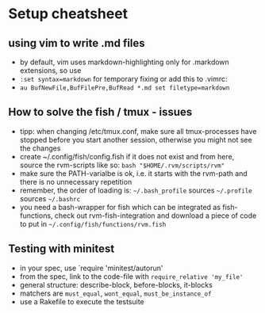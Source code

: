 # Setup cheatsheet

## using vim to write .md files
- by default, vim uses markdown-highlighting only for .markdown extensions, so use
- `:set syntax=markdown` for temporary fixing or add this to .vimrc:
- `au BufNewFile,BufFilePre,BufRead *.md set filetype=markdown`

## How to solve the fish / tmux - issues
- tipp: when changing /etc/tmux.conf, make sure all tmux-processes have stopped before you start another session, otherwise you might not see the changes
- create ~/.config/fish/config.fish if it does not exist and from here, source the rvm-scripts like so:
  `bash "$HOME/.rvm/scripts/rvm"`
- make sure the PATH-varialbe is ok, i.e. it starts with the rvm-path and there is no unnecessary repetition
- remember, the order of loading is: `~/.bash_profile` sources `~/.profile` sources `~/.bashrc`
- you need a bash-wrapper for fish which can be integrated as fish-functions, check out rvm-fish-integration and download a piece of code to put in `~/.config/fish/functions/rvm.fish`

## Testing with minitest
- in your spec, use `require 'minitest/autorun'
- from the spec, link to the code-file with `require_relative 'my_file'`
- general structure: describe-block, before-blocks, it-blocks
- matchers are `must_equal`, `wont_equal`, `must_be_instance_of`
- use a Rakefile to execute the testsuite

